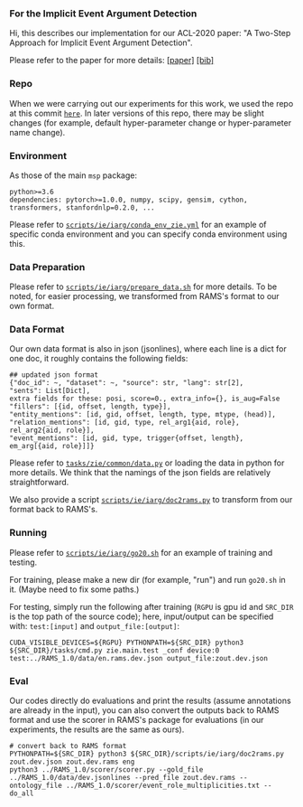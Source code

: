 ### For the Implicit Event Argument Detection

Hi, this describes our implementation for our ACL-2020 paper: "A Two-Step Approach for Implicit Event Argument Detection".

Please refer to the paper for more details: [[paper]](https://www.aclweb.org/anthology/2020.acl-main.667.pdf) [[bib]](https://www.aclweb.org/anthology/2020.acl-main.667.bib)

### Repo

When we were carrying out our experiments for this work, we used the repo at this commit [`here`](https://github.com/zzsfornlp/zmsp/commit/80a7fa85d9e7c12d50df460d8bc0029d2c6cf40b). In later versions of this repo, there may be slight changes (for example, default hyper-parameter change or hyper-parameter name change).

### Environment

As those of the main `msp` package:

	python>=3.6
	dependencies: pytorch>=1.0.0, numpy, scipy, gensim, cython, transformers, stanfordnlp=0.2.0, ...

Please refer to [`scripts/ie/iarg/conda_env_zie.yml`](../scripts/ie/iarg/conda_env_zie.yml) for an example of specific conda environment and you can specify conda environment using this.

### Data Preparation

Please refer to [`scripts/ie/iarg/prepare_data.sh`](../scripts/ie/iarg/prepare_data.sh) for more details. To be noted, for easier processing, we transformed from RAMS's format to our own format.

### Data Format

Our own data format is also in json (jsonlines), where each line is a dict for one doc, it roughly contains the following fields:

    ## updated json format
    {"doc_id": ~, "dataset": ~, "source": str, "lang": str[2],
    "sents": List[Dict],
    extra fields for these: posi, score=0., extra_info={}, is_aug=False
    "fillers": [{id, offset, length, type}],
    "entity_mentions": [id, gid, offset, length, type, mtype, (head)],
    "relation_mentions": [id, gid, type, rel_arg1{aid, role}, rel_arg2{aid, role}],
    "event_mentions": [id, gid, type, trigger{offset, length}, em_arg[{aid, role}]]}

Please refer to [`tasks/zie/common/data.py`](../tasks/zie/common/data.py) or loading the data in python for more details. We think that the namings of the json fields are relatively straightforward.

We also provide a script [`scripts/ie/iarg/doc2rams.py`](../scripts/ie/iarg/doc2rams.py) to transform from our format back to RAMS's.

### Running

Please refer to [`scripts/ie/iarg/go20.sh`](../scripts/ie/iarg/go20.sh) for an example of training and testing.

For training, please make a new dir (for example, "run") and run `go20.sh` in it. (Maybe need to fix some paths.)

For testing, simply run the following after training (`RGPU` is gpu id and `SRC_DIR` is the top path of the source code); here, input/output can be specified with: `test:[input]` and `output_file:[output]`:

`CUDA_VISIBLE_DEVICES=${RGPU} PYTHONPATH=${SRC_DIR} python3 ${SRC_DIR}/tasks/cmd.py zie.main.test _conf device:0 test:../RAMS_1.0/data/en.rams.dev.json output_file:zout.dev.json`

### Eval

Our codes directly do evaluations and print the results (assume annotations are already in the input), you can also convert the outputs back to RAMS format and use the scorer in RAMS's package for evaluations (in our experiments, the results are the same as ours).

    # convert back to RAMS format
    PYTHONPATH=${SRC_DIR} python3 ${SRC_DIR}/scripts/ie/iarg/doc2rams.py zout.dev.json zout.dev.rams eng
    python3 ../RAMS_1.0/scorer/scorer.py --gold_file ../RAMS_1.0/data/dev.jsonlines --pred_file zout.dev.rams --ontology_file ../RAMS_1.0/scorer/event_role_multiplicities.txt --do_all
